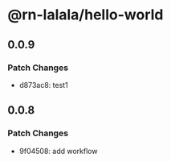 # @rn-lalala/hello-world

## 0.0.9

### Patch Changes

- d873ac8: test1

## 0.0.8

### Patch Changes

- 9f04508: add workflow
